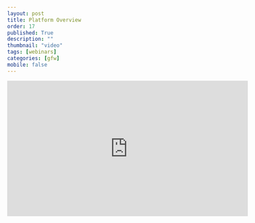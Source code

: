 ```yaml
---
layout: post
title: Platform Overview
order: 17
published: True
description: ""
thumbnail: "video"
tags: [webinars]
categories: [gfw]
mobile: false
---
```





<div id="desktopContent" class="content">
  <div class="video">
    <iframe width="560" height="315" src="https://www.youtube.com/embed/VQXUnesPJT0" frameborder="0" allowfullscreen></iframe>
  </div>
</div>

<div id="mobileContent" class="content">
</div>